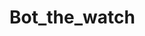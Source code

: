 # Bot_the_watch
<div align="center">
<image href="https://github.com/shayan881/Bot_the_watch/blob/main/Cls/wathsave.jpg">
</div>

